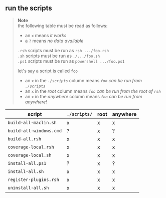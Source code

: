 ## run the scripts

> **Note**  
> the following table must be read as follows:
> - an `x` means *it works*
> - a `?` means *no data available*
>
> `.rsh` scripts must be run as `rsh .../foo.rsh`  
> `.sh` scripts must be run as `./.../foo.sh`  
> `.ps1` scripts must be run as `powershell .../foo.ps1`
>
> let's say a script is called `foo`
> - an `x` in the *`./scripts`* column means *`foo` can be run from `./scripts`*
> - an `x` in the *root* column means *`foo` can be run from the root of `rsh`*
> - an `x` in the *anywhere* column means *`foo` can be run from anywhere!*

| script                  | `./scripts/` | root | anywhere |
| ----------------------- | ------------ | ---- | -------- |
| `build-all-maclin.sh`   | x            | x    | x        |
| `build-all-windows.cmd` | ?            | x    | ?        |
| `build-all.rsh`          | x            | x    | x        |
| `coverage-local.rsh`     | x            | x    | x        |
| `coverage-local.sh`     | x            | x    | x        |
| `install-all.ps1`       | ?            | x    | ?        |
| `install-all.sh`        | x            | x    | x        |
| `register-plugins.rsh`   | x            | x    | x        |
| `uninstall-all.sh`      | x            | x    | x        |
